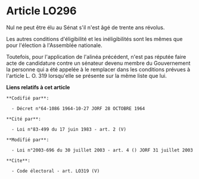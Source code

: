 # Article LO296

Nul ne peut être élu au Sénat s'il n'est âgé de trente ans révolus.

Les autres conditions d'éligibilité et les inéligibilités sont les mêmes que pour l'élection à l'Assemblée nationale.

Toutefois, pour l'application de l'alinéa précédent, n'est pas réputée faire acte de candidature contre un sénateur devenu
membre du Gouvernement la personne qui a été appelée à le remplacer dans les conditions prévues à l'article L. O. 319
lorsqu'elle se présente sur la même liste que lui.

**Liens relatifs à cet article**

	**Codifié par**:

	  - Décret n°64-1086 1964-10-27 JORF 28 OCTOBRE 1964

	**Cité par**:

	  - Loi n°83-499 du 17 juin 1983 - art. 2 (V)

	**Modifié par**:

	  - Loi n°2003-696 du 30 juillet 2003 - art. 4 () JORF 31 juillet 2003

	**Cite**:

	  - Code électoral - art. LO319 (V)
